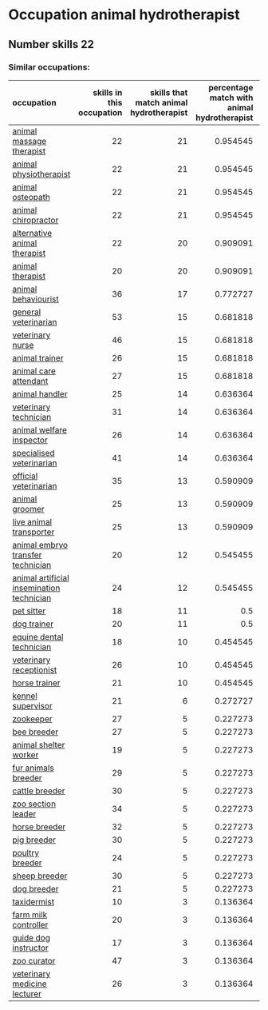 # Occupation animal hydrotherapist
## Number skills 22
### Similar occupations:
| occupation                                                                                |   skills in this occupation |   skills that match animal hydrotherapist |   percentage match with animal hydrotherapist |   skills not in animal hydrotherapist |
|:------------------------------------------------------------------------------------------|----------------------------:|------------------------------------------:|----------------------------------------------:|--------------------------------------:|
| [animal massage therapist](animal_massage_therapist.md)                                   |                          22 |                                        21 |                                      0.954545 |                                     1 |
| [animal physiotherapist](animal_physiotherapist.md)                                       |                          22 |                                        21 |                                      0.954545 |                                     1 |
| [animal osteopath](animal_osteopath.md)                                                   |                          22 |                                        21 |                                      0.954545 |                                     1 |
| [animal chiropractor](animal_chiropractor.md)                                             |                          22 |                                        21 |                                      0.954545 |                                     1 |
| [alternative animal therapist](alternative_animal_therapist.md)                           |                          22 |                                        20 |                                      0.909091 |                                     2 |
| [animal therapist](animal_therapist.md)                                                   |                          20 |                                        20 |                                      0.909091 |                                     0 |
| [animal behaviourist](animal_behaviourist.md)                                             |                          36 |                                        17 |                                      0.772727 |                                    19 |
| [general veterinarian](general_veterinarian.md)                                           |                          53 |                                        15 |                                      0.681818 |                                    38 |
| [veterinary nurse](veterinary_nurse.md)                                                   |                          46 |                                        15 |                                      0.681818 |                                    31 |
| [animal trainer](animal_trainer.md)                                                       |                          26 |                                        15 |                                      0.681818 |                                    11 |
| [animal care attendant](animal_care_attendant.md)                                         |                          27 |                                        15 |                                      0.681818 |                                    12 |
| [animal handler](animal_handler.md)                                                       |                          25 |                                        14 |                                      0.636364 |                                    11 |
| [veterinary technician](veterinary_technician.md)                                         |                          31 |                                        14 |                                      0.636364 |                                    17 |
| [animal welfare inspector](animal_welfare_inspector.md)                                   |                          26 |                                        14 |                                      0.636364 |                                    12 |
| [specialised veterinarian](specialised_veterinarian.md)                                   |                          41 |                                        14 |                                      0.636364 |                                    27 |
| [official veterinarian](official_veterinarian.md)                                         |                          35 |                                        13 |                                      0.590909 |                                    22 |
| [animal groomer](animal_groomer.md)                                                       |                          25 |                                        13 |                                      0.590909 |                                    12 |
| [live animal transporter](live_animal_transporter.md)                                     |                          25 |                                        13 |                                      0.590909 |                                    12 |
| [animal embryo transfer technician](animal_embryo_transfer_technician.md)                 |                          20 |                                        12 |                                      0.545455 |                                     8 |
| [animal artificial insemination technician](animal_artificial_insemination_technician.md) |                          24 |                                        12 |                                      0.545455 |                                    12 |
| [pet sitter](pet_sitter.md)                                                               |                          18 |                                        11 |                                      0.5      |                                     7 |
| [dog trainer](dog_trainer.md)                                                             |                          20 |                                        11 |                                      0.5      |                                     9 |
| [equine dental technician](equine_dental_technician.md)                                   |                          18 |                                        10 |                                      0.454545 |                                     8 |
| [veterinary receptionist](veterinary_receptionist.md)                                     |                          26 |                                        10 |                                      0.454545 |                                    16 |
| [horse trainer](horse_trainer.md)                                                         |                          21 |                                        10 |                                      0.454545 |                                    11 |
| [kennel supervisor](kennel_supervisor.md)                                                 |                          21 |                                         6 |                                      0.272727 |                                    15 |
| [zookeeper](zookeeper.md)                                                                 |                          27 |                                         5 |                                      0.227273 |                                    22 |
| [bee breeder](bee_breeder.md)                                                             |                          27 |                                         5 |                                      0.227273 |                                    22 |
| [animal shelter worker](animal_shelter_worker.md)                                         |                          19 |                                         5 |                                      0.227273 |                                    14 |
| [fur animals breeder](fur_animals_breeder.md)                                             |                          29 |                                         5 |                                      0.227273 |                                    24 |
| [cattle breeder](cattle_breeder.md)                                                       |                          30 |                                         5 |                                      0.227273 |                                    25 |
| [zoo section leader](zoo_section_leader.md)                                               |                          34 |                                         5 |                                      0.227273 |                                    29 |
| [horse breeder](horse_breeder.md)                                                         |                          32 |                                         5 |                                      0.227273 |                                    27 |
| [pig breeder](pig_breeder.md)                                                             |                          30 |                                         5 |                                      0.227273 |                                    25 |
| [poultry breeder](poultry_breeder.md)                                                     |                          24 |                                         5 |                                      0.227273 |                                    19 |
| [sheep breeder](sheep_breeder.md)                                                         |                          30 |                                         5 |                                      0.227273 |                                    25 |
| [dog breeder](dog_breeder.md)                                                             |                          21 |                                         5 |                                      0.227273 |                                    16 |
| [taxidermist](taxidermist.md)                                                             |                          10 |                                         3 |                                      0.136364 |                                     7 |
| [farm milk controller](farm_milk_controller.md)                                           |                          20 |                                         3 |                                      0.136364 |                                    17 |
| [guide dog instructor](guide_dog_instructor.md)                                           |                          17 |                                         3 |                                      0.136364 |                                    14 |
| [zoo curator](zoo_curator.md)                                                             |                          47 |                                         3 |                                      0.136364 |                                    44 |
| [veterinary medicine lecturer](veterinary_medicine_lecturer.md)                           |                          26 |                                         3 |                                      0.136364 |                                    23 |

